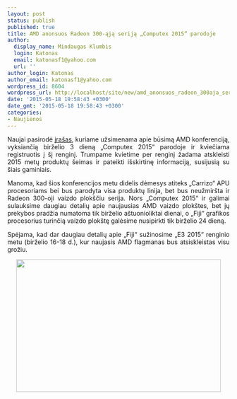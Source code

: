 ```yaml
---
layout: post
status: publish
published: true
title: AMD anonsuos Radeon 300-ąją seriją „Computex 2015“ parodoje
author:
  display_name: Mindaugas Klumbis
  login: Katonas
  email: katonasf1@yahoo.com
  url: ''
author_login: Katonas
author_email: katonasf1@yahoo.com
wordpress_id: 8604
wordpress_url: http://localhost/site/new/amd_anonsuos_radeon_300aja_serija_computex_2015_parodoje/
date: '2015-05-18 19:58:43 +0300'
date_gmt: '2015-05-18 19:58:43 +0300'
categories:
- Naujienos
---
```

<p style="text-align: justify;">
	Naujai pasirodė <u><a href="http://www.amdcomputex.com.tw">įra&scaron;as</a></u>, kuriame užsimenama apie būsimą AMD konferenciją, vyksiančią birželio 3 dieną &bdquo;Computex 2015&ldquo; parodoje ir kviečiama registruotis į &scaron;į renginį. Trumpame kvietime per renginį žadama atskleisti 2015 metų produktų &scaron;eimas ir pateikti i&scaron;skirtinę informaciją, susijusią su &scaron;iais gaminiais.</p>
<p style="text-align: justify;">
	Manoma, kad &scaron;ios konferencijos metu didelis dėmesys atiteks &bdquo;Carrizo&ldquo; APU procesoriams bei bus parodyta visa produktų linija, bet bus neužmir&scaron;ta ir Radeon 300-oji vaizdo plok&scaron;čiu serija. Nors &bdquo;Computex 2015&ldquo; ir galimai sulauksime daugiau detalių apie naujausias AMD vaizdo plok&scaron;tes, bet jų prekybos pradžia numatoma tik birželio a&scaron;tuonioliktai dienai, o &bdquo;Fiji&ldquo; grafikos procesorius turinčią vaizdo plok&scaron;tę galėsime nusipirkti tik birželio 24 dieną.</p>
<p style="text-align: justify;">
	Spėjama, kad dar daugiau detalių apie &bdquo;Fiji&ldquo; sužinosime &bdquo;E3 2015&ldquo; renginio metu (birželio 16-18 d.), kur naujasis AMD flagmanas bus atsiskleistas visu grožiu.</p>
<p style="text-align: center;">
	<a href="http://technews.lt/userfiles/300 serija.JPG"><img alt="" src="http://technews.lt/userfiles/300 serija.JPG" style="width: 464px; height: 300px;" /></a></p>
